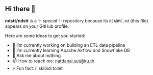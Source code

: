 ## Hi there 👋


**ndstt/ndstt** is a ✨ _special_ ✨ repository because its `README.md` (this file) appears on your GitHub profile.

Here are some ideas to get you started:

- 🔭 I’m currently working on building an ETL data pipeline
- 🌱 I’m currently learning Apache Airflow and Snowflake DB
- 💬 Ask me about nothing
- 📫 How to reach me: natdanai.sut@ku.th
- ⚡ Fun fact: il skibidi toilet

